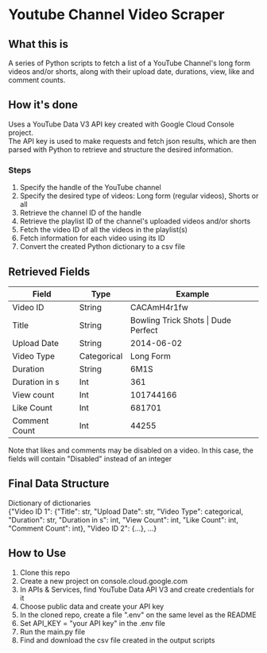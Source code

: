 # Youtube Channel Video Scraper

## What this is
A series of Python scripts to fetch a list of a YouTube Channel's long form videos and/or shorts, along with their upload date, durations, view, like and comment counts. 

## How it's done
Uses a YouTube Data V3 API key created with Google Cloud Console project.  
The API key is used to make requests and fetch json results, which are then parsed with Python to retrieve and structure the desired information.

### Steps
1. Specify the handle of the YouTube channel
2. Specify the desired type of videos: Long form (regular videos), Shorts or all
3. Retrieve the channel ID of the handle
4. Retrieve the playlist ID of the channel's uploaded videos and/or shorts
5. Fetch the video ID of all the videos in the playlist(s)
6. Fetch information for each video using its ID
7. Convert the created Python dictionary to a csv file

## Retrieved Fields
|Field       |Type      |Example     |
|------------|----------|------|
|Video ID  |String    | CACAmH4r1fw |
|Title | String | Bowling Trick Shots \| Dude Perfect |
|Upload Date |  String | 	2014-06-02 |
|Video Type | Categorical | Long Form	|
|Duration | String | 6M1S	|
|Duration in s| Int | 361 |
|View count| Int | 101744166 |	
|Like Count | Int | 681701 |
|Comment Count | Int | 44255 |

Note that likes and comments may be disabled on a video. In this case, the fields will contain "Disabled" instead of an integer

## Final Data Structure
Dictionary of dictionaries  
{"Video ID 1": {"Title": str, "Upload Date": str, "Video Type": categorical, "Duration": str, "Duration in s": int, "View Count": int, "Like Count": int, "Comment Count": int}, "Video ID 2": {...}, ...}  

## How to Use
1. Clone this repo
2. Create a new project on console.cloud.google.com
3. In APIs & Services, find YouTube Data API V3 and create credentials for it
4. Choose public data and create your API key
5. In the cloned repo, create a file ".env" on the same level as the README
6. Set API_KEY = "your API key" in the .env file
7. Run the main.py file
8. Find and download the csv file created in the output scripts
